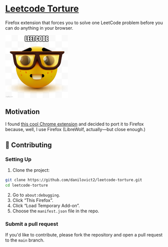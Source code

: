 # [Leetcode Torture](https://addons.mozilla.org/en-US/firefox/addon/leetcode_torture/)

Firefox extension that forces you to solve one LeetCode problem before you can do anything in your browser.

<p>
  <img src="https://github.com/danilovict2/leetcode-torture/blob/5e769e72cd9658a344335e5bc14585c5bd318b18/icons/nerd-fs.jpg" 
       alt="icon" 
       height="200px"
       width="200px"
  >
</p>

## Motivation

I found [this cool Chrome extension](https://github.com/The-CodingSloth/haha-funny-leetcode-extension) and decided to port it to Firefox because, well, I use Firefox (LibreWolf, actually—but close enough.)

## 🤝 Contributing

### Setting Up

1. Clone the project:
```bash
git clone https://github.com/danilovict2/leetcode-torture.git
cd leetcode-torture
```
2. Go to `about:debugging`.
3. Click “This Firefox”.
4. Click “Load Temporary Add-on”.
5. Choose the `manifest.json` file in the repo.

### Submit a pull request

If you'd like to contribute, please fork the repository and open a pull request to the `main` branch.
